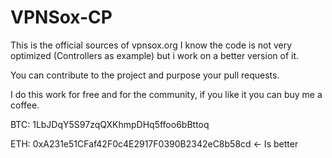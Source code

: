 # VPNSox-CP
This is the official sources of vpnsox.org
I know the code is not very optimized (Controllers as example) but i work on a better version of it.

You can contribute to the project and purpose your pull requests.

I do this work for free and for the community, if you like it you can buy me a coffee.

BTC: 1LbJDqY5S97zqQXKhmpDHq5ffoo6bBttoq

ETH: 0xA231e51CFaf42F0c4E2917F0390B2342eC8b58cd <- Is better 
